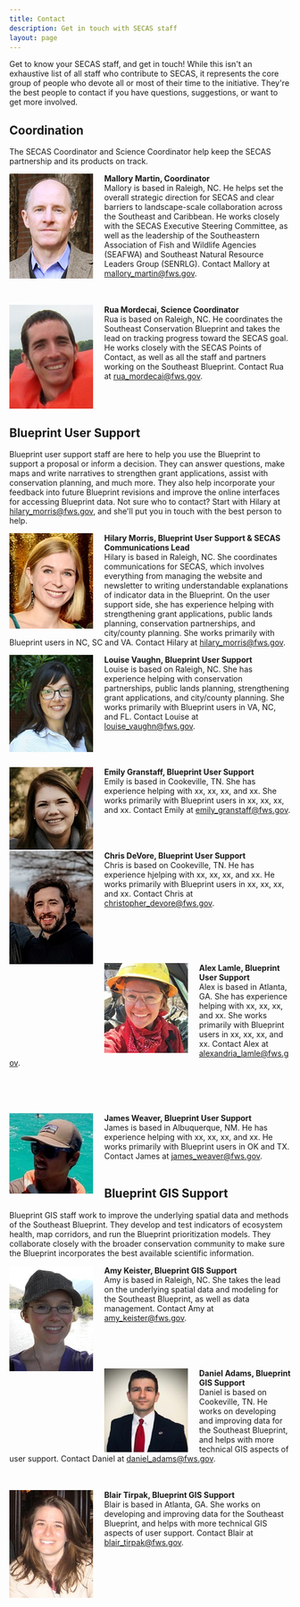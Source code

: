 ```yaml
---
title: Contact
description: Get in touch with SECAS staff
layout: page
---
```

Get to know your SECAS staff, and get in touch! While this isn't an exhaustive list of all staff who contribute to SECAS, it represents the core group of people who devote all or most of their time to the initiative. They're the best people to contact if you have questions, suggestions, or want to get more involved.

## Coordination
The SECAS Coordinator and Science Coordinator help keep the SECAS partnership and its products on track.

<img src="https://raw.githubusercontent.com/USFWS/secas/gh-pages/images/MalloryMartin_150p.jpg" align="left" style="padding-right: 20px">**Mallory Martin, Coordinator**<br>
Mallory is based in Raleigh, NC. He helps set the overall strategic direction for SECAS and clear barriers to landscape-scale collaboration across the Southeast and Caribbean. He works closely with the SECAS Executive Steering Committee, as well as the leadership of the Southeastern Association of Fish and Wildlife Agencies (SEAFWA) and Southeast Natural Resource Leaders Group (SENRLG). Contact Mallory at [mallory_martin@fws.gov](mailto:mallory_martin@fws.gov).<br><br><br>

<img src="https://raw.githubusercontent.com/USFWS/secas/gh-pages/images/RuaMordecai_150p.jpg" align="left" style="padding-right: 20px">**Rua Mordecai, Science Coordinator**<br>
Rua is based on Raleigh, NC. He coordinates the Southeast Conservation Blueprint and takes the lead on tracking progress toward the SECAS goal. He works closely with the SECAS Points of Contact, as well as all the staff and partners working on the Southeast Blueprint. Contact Rua at [rua_mordecai@fws.gov](mailto:rua_mordecai@fws.gov).<br><br><br><br>

## Blueprint User Support

Blueprint user support staff are here to help you use the Blueprint to support a proposal or inform a decision. They can answer questions, make maps and write narratives to strengthen grant applications, assist with conservation planning, and much more. They also help incorporate your feedback into future Blueprint revisions and improve the online interfaces for accessing Blueprint data. Not sure who to contact? Start with Hilary at [hilary_morris@fws.gov](mailto:hilary_morris@fws.gov), and she'll put you in touch with the best person to help.

<img src="https://raw.githubusercontent.com/USFWS/secas/gh-pages/images/HilaryMorris_150p.jpg" align="left" style="padding-right: 20px">**Hilary Morris, Blueprint User Support & SECAS Communications Lead**<br>
Hilary is based in Raleigh, NC. She coordinates communications for SECAS, which involves everything from managing the website and newsletter to writing understandable explanations of indicator data in the Blueprint. On the user support side, she has experience helping with strengthening grant applications, public lands planning, conservation partnerships, and city/county planning. She works primarily with Blueprint users in NC, SC and VA. Contact Hilary at [hilary_morris@fws.gov](mailto:hilary_morris@fws.gov).<br>

<img src="https://raw.githubusercontent.com/USFWS/secas/gh-pages/images/LouiseVaughn_150p.jpg" align="left" style="padding-right: 20px">**Louise Vaughn, Blueprint User Support**<br>
Louise is based on Raleigh, NC. She has experience helping with conservation partnerships, public lands planning, strengthening grant applications, and city/county planning. She works primarily with Blueprint users in VA, NC, and FL. Contact Louise at [louise_vaughn@fws.gov](mailto:louise_vaughn@fws.gov).<br><br><br><br>

<img src="https://raw.githubusercontent.com/USFWS/secas/gh-pages/images/emilygranstaff_150p.jpg" align="left" style="padding-right: 20px">**Emily Granstaff, Blueprint User Support**<br>
Emily is based in Cookeville, TN. She has experience helping with xx, xx, xx, and xx. She works primarily with Blueprint users in xx, xx, xx, and xx. Contact Emily at [emily_granstaff@fws.gov](mailto:emily_granstaff@fws.gov).<br><br><br><br>

<img src="https://raw.githubusercontent.com/USFWS/secas/gh-pages/images/ChrisDeVore_150p.jpg" align="left" style="padding-right: 20px">**Chris DeVore, Blueprint User Support**<br>
Chris is based on Cookeville, TN. He has experience hjelping with xx, xx, xx, and xx. He works primarily with Blueprint users in xx, xx, xx, and xx. Contact Chris at [christopher_devore@fws.gov](mailto:christopher_devore@fws.gov).<br><br><br><br><br><br>

<img src="https://raw.githubusercontent.com/USFWS/secas/gh-pages/images/AlexLamle_150p.jpg" align="left" style="padding-right: 20px">**Alex Lamle, Blueprint User Support**<br>
Alex is based in Atlanta, GA. She has experience helping with xx, xx, xx, and xx. She works primarily with Blueprint users in xx, xx, xx, and xx. Contact Alex at [alexandria_lamle@fws.gov](mailto:alexandria_lamle@fws.gov).<br><br><br><br><br>

<img src="https://raw.githubusercontent.com/USFWS/secas/gh-pages/images/JamesWeaver_150p.jpg" align="left" style="padding-right: 20px">**James Weaver, Blueprint User Support**<br>
James is based in Albuquerque, NM. He has experience helping with xx, xx, xx, and xx. He works primarily with Blueprint users in OK and TX. Contact James at [james_weaver@fws.gov](mailto:james_weaver@fws.gov).<br><br>

## Blueprint GIS Support

Blueprint GIS staff work to improve the underlying spatial data and methods of the Southeast Blueprint. They develop and test indicators of ecosystem health, map corridors, and run the Blueprint prioritization models. They collaborate closely with the broader conservation community to make sure the Blueprint incorporates the best available scientific information.

<img src="https://raw.githubusercontent.com/USFWS/secas/gh-pages/images/AmyKeister_150p.jpg" align="left" style="padding-right: 20px">**Amy Keister, Blueprint GIS Support**<br>
Amy is based in Raleigh, NC. She takes the lead on the underlying spatial data and modeling for the Southeast Blueprint, as well as data management. Contact Amy at [amy_keister@fws.gov](mailto:amy_keister@fws.gov).<br><br><br><br><br>

<img src="https://raw.githubusercontent.com/USFWS/secas/gh-pages/images/DanielAdams_150p.jpg" align="left" style="padding-right: 20px">**Daniel Adams, Blueprint GIS Support**<br>
Daniel is based on Cookeville, TN. He works on developing and improving data for the Southeast Blueprint, and helps with more technical GIS aspects of user support. Contact Daniel at [daniel_adams@fws.gov](mailto:daniel_adams@fws.gov).<br><br><br>

<img src="https://raw.githubusercontent.com/USFWS/secas/gh-pages/images/BlairTirpak_150p.jpg" align="left" style="padding-right: 20px">**Blair Tirpak, Blueprint GIS Support**<br>
Blair is based in Atlanta, GA. She works on developing and improving data for the Southeast Blueprint, and helps with more technical GIS aspects of user support. Contact Blair at [blair_tirpak@fws.gov](mailto:blair_tirpak@fws.gov).<br><br>
